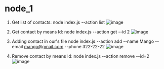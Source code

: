 # node_1
1. Get list of contacts:
node index.js --action list
![image](https://user-images.githubusercontent.com/92175747/189496590-1e05dfb7-be11-40b7-a853-c89708bd8aff.png)

2. Get contact by means Id:
node index.js --action get --id 2
![image](https://user-images.githubusercontent.com/92175747/189496727-93bb7e5a-7242-4ba6-877c-c415d3028c56.png)

3. Adding contact in our's file
node index.js --action add --name Mango --email mango@gmail.com --phone 322-22-22
![image](https://user-images.githubusercontent.com/92175747/189496816-d4c284f9-915c-45db-881a-2ce8893d0318.png)

4. Remove contact by means Id:
node index.js --action remove --id=2
![image](https://user-images.githubusercontent.com/92175747/189496894-bd60dd94-3d27-4fcf-b9f1-614089a6fcd0.png)

